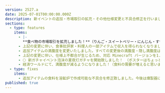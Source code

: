 ```yaml
---
version: 2527.a
date: 2025-07-01T00:00:00.000Z
description: 新イベントの追加・市場取引の拡充・その他仕様変更と不具合修正を行いました。
sections:
  - type: features
    items:
      - |-
        **食べ物の市場取引を拡充しました！**（りんご・スイートベリー・にんじん・すいかの薄切り・ベイクドポテト・ステーキ・焼き豚・焼き羊肉・焼き鳥・焼き兎肉）!
      - 上記の変更に伴い、食事批評家・料理人の一部アイテムで収入を得られなくなりました。（ポイントと経験値は入手可能です）
      - 追加アイテムの満腹度を変更いたしました。すべての変更後の満腹度・隠し満腹度はこちら をご確認ください。
      - 上記の変更に伴い、仕様上不都合が生じるため、対応 Minecraft バージョンを1.21.3-1.21.6に変更致しました。
      - 🌕 新ガチャイベント泡沫の夏夜灯ガチャを開始致しました！ （ポスターはちょっとまっててください＞＜）
      - 経済ワールドにて、満腹度が減るようになりました！（食料の需要が増えると思います...！）
  - type: fixes
    items:
      - 追加アイテムの食料を溶鉱炉で作成可能な不具合を修正致しました。今後は燻製器にて作成可能になります。
published: true
---
```

